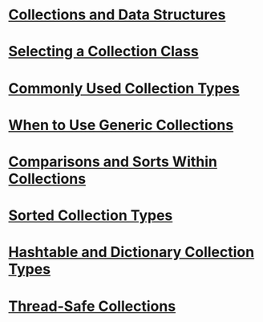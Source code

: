 # [Collections and Data Structures](index.md)
# [Selecting a Collection Class](selecting-a-collection-class.md)
# [Commonly Used Collection Types](commonly-used-collection-types.md)
# [When to Use Generic Collections](when-to-use-generic-collections.md)
# [Comparisons and Sorts Within Collections](comparisons-and-sorts-within-collections.md)
# [Sorted Collection Types](sorted-collection-types.md)
# [Hashtable and Dictionary Collection Types](hashtable-and-dictionary-collection-types.md)
# [Thread-Safe Collections](thread-safe/)
